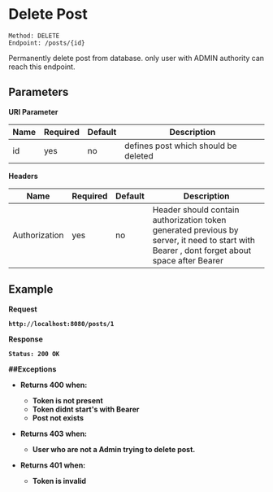 # Delete Post
    Method: DELETE
    Endpoint: /posts/{id}

Permanently delete post from database. only user with ADMIN authority can reach this endpoint.

## Parameters
<b>URI Parameter</b>

| Name | Required | Default | Description | 
| --- | --- | --- | --- |
| id | yes | no | defines post which should be deleted|

<b>Headers</b>

| Name | Required | Default | Description | 
| --- | --- | --- | --- |
| Authorization | yes| no | Header should contain authorization token generated previous by server, it need to start with Bearer , dont forget about space after Bearer|

## Example 
<b>Request</p>
```
http://localhost:8080/posts/1
```
<b>Response</b>
```
Status: 200 OK
```
##Exceptions
* Returns 400 when:
    * Token is not present
    * Token didnt start's with Bearer 
    * Post not exists
    
   
* Returns 403 when:
    * User who are not a Admin trying to delete post.


* Returns 401 when:
     * Token is invalid
